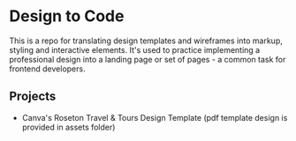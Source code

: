 # Design to Code

This is a repo for translating design templates and wireframes into markup, styling and interactive elements. It's used to practice implementing a professional design into a landing page or set of pages - a common task for frontend developers.

## Projects

- Canva's Roseton Travel & Tours Design Template (pdf template design is provided in assets folder)
